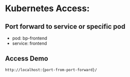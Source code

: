 # Kubernetes Access:

## Port forward to service or specific pod
- pod: bp-frontend
- service: frontend

## Access Demo
```
http://localhost:{port-from-port-forward}/
```